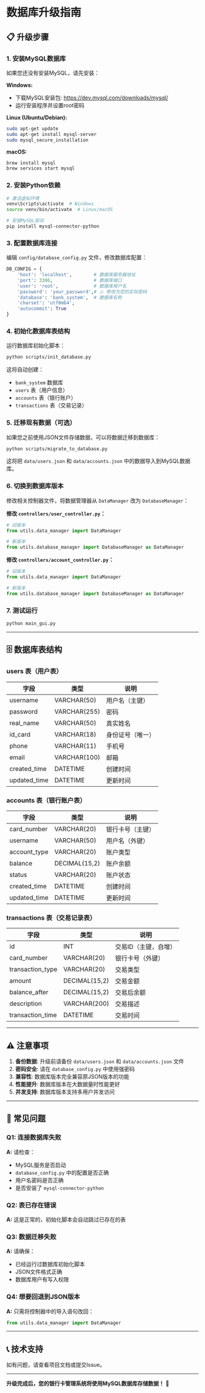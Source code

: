 # 数据库升级指南

## 📋 升级步骤

### 1. 安装MySQL数据库

如果您还没有安装MySQL，请先安装：

**Windows:**
- 下载MySQL安装包: https://dev.mysql.com/downloads/mysql/
- 运行安装程序并设置root密码

**Linux (Ubuntu/Debian):**
```bash
sudo apt-get update
sudo apt-get install mysql-server
sudo mysql_secure_installation
```

**macOS:**
```bash
brew install mysql
brew services start mysql
```

### 2. 安装Python依赖

```bash
# 激活虚拟环境
venv\Scripts\activate  # Windows
source venv/bin/activate  # Linux/macOS

# 安装MySQL驱动
pip install mysql-connector-python
```

### 3. 配置数据库连接

编辑 `config/database_config.py` 文件，修改数据库配置：

```python
DB_CONFIG = {
    'host': 'localhost',        # 数据库服务器地址
    'port': 3306,               # 数据库端口
    'user': 'root',             # 数据库用户名
    'password': 'your_password',# ⚠️ 修改为您的实际密码
    'database': 'bank_system',  # 数据库名称
    'charset': 'utf8mb4',
    'autocommit': True
}
```

### 4. 初始化数据库表结构

运行数据库初始化脚本：

```bash
python scripts/init_database.py
```

这将自动创建：
- `bank_system` 数据库
- `users` 表（用户信息）
- `accounts` 表（银行账户）
- `transactions` 表（交易记录）

### 5. 迁移现有数据（可选）

如果您之前使用JSON文件存储数据，可以将数据迁移到数据库：

```bash
python scripts/migrate_to_database.py
```

这将把 `data/users.json` 和 `data/accounts.json` 中的数据导入到MySQL数据库。

### 6. 切换到数据库版本

修改相关控制器文件，将数据管理器从 `DataManager` 改为 `DatabaseManager`：

**修改 `controllers/user_controller.py`：**
```python
# 旧版本
from utils.data_manager import DataManager

# 新版本
from utils.database_manager import DatabaseManager as DataManager
```

**修改 `controllers/account_controller.py`：**
```python
# 旧版本
from utils.data_manager import DataManager

# 新版本
from utils.database_manager import DatabaseManager as DataManager
```

### 7. 测试运行

```bash
python main_gui.py
```

---

## 🗄️ 数据库表结构

### users 表（用户表）

| 字段 | 类型 | 说明 |
|------|------|------|
| username | VARCHAR(50) | 用户名（主键） |
| password | VARCHAR(255) | 密码 |
| real_name | VARCHAR(50) | 真实姓名 |
| id_card | VARCHAR(18) | 身份证号（唯一） |
| phone | VARCHAR(11) | 手机号 |
| email | VARCHAR(100) | 邮箱 |
| created_time | DATETIME | 创建时间 |
| updated_time | DATETIME | 更新时间 |

### accounts 表（银行账户表）

| 字段 | 类型 | 说明 |
|------|------|------|
| card_number | VARCHAR(20) | 银行卡号（主键） |
| username | VARCHAR(50) | 用户名（外键） |
| account_type | VARCHAR(20) | 账户类型 |
| balance | DECIMAL(15,2) | 账户余额 |
| status | VARCHAR(20) | 账户状态 |
| created_time | DATETIME | 创建时间 |
| updated_time | DATETIME | 更新时间 |

### transactions 表（交易记录表）

| 字段 | 类型 | 说明 |
|------|------|------|
| id | INT | 交易ID（主键，自增） |
| card_number | VARCHAR(20) | 银行卡号（外键） |
| transaction_type | VARCHAR(20) | 交易类型 |
| amount | DECIMAL(15,2) | 交易金额 |
| balance_after | DECIMAL(15,2) | 交易后余额 |
| description | VARCHAR(200) | 交易描述 |
| transaction_time | DATETIME | 交易时间 |

---

## ⚠️ 注意事项

1. **备份数据**: 升级前请备份 `data/users.json` 和 `data/accounts.json` 文件
2. **密码安全**: 请在 `database_config.py` 中使用强密码
3. **兼容性**: 数据库版本完全兼容原JSON版本的功能
4. **性能提升**: 数据库版本在大数据量时性能更好
5. **并发支持**: 数据库版本支持多用户并发访问

---

## 🔧 常见问题

### Q1: 连接数据库失败

**A:** 请检查：
- MySQL服务是否启动
- `database_config.py` 中的配置是否正确
- 用户名密码是否正确
- 是否安装了 `mysql-connector-python`

### Q2: 表已存在错误

**A:** 这是正常的，初始化脚本会自动跳过已存在的表

### Q3: 数据迁移失败

**A:** 请确保：
- 已经运行过数据库初始化脚本
- JSON文件格式正确
- 数据库用户有写入权限

### Q4: 想要回退到JSON版本

**A:** 只需将控制器中的导入语句改回：
```python
from utils.data_manager import DataManager
```

---

## 📞 技术支持

如有问题，请查看项目文档或提交Issue。

---

**升级完成后，您的银行卡管理系统将使用MySQL数据库存储数据！** 🎉

